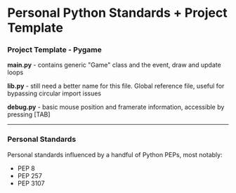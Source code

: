 # Personal Python Standards + Project Template

### Project Template - Pygame

**main.py** - contains generic "Game" class and the event, draw and update loops

**lib.py** - still need a better name for this file. Global reference file, useful for bypassing circular import issues

**debug.py** - basic mouse position and framerate information, accessible by pressing [TAB]

---

### Personal Standards

Personal standards influenced by a handful of Python PEPs, most notably:
 - PEP 8
 - PEP 257
 - PEP 3107
